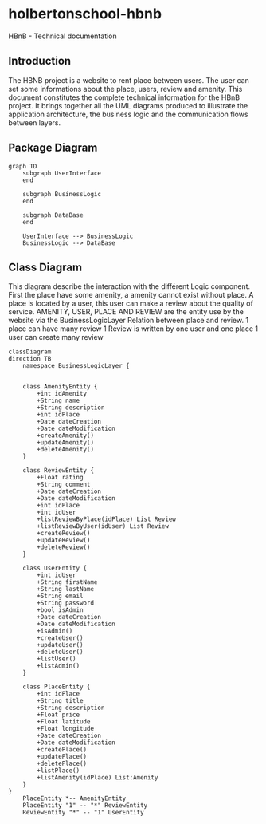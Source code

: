 # holbertonschool-hbnb
HBnB - Technical documentation

## Introduction
The HBNB project is a website to rent place between users.
The user can set some informations about the place, users, review and amenity.
This document constitutes the complete technical information for the HBnB project.
It brings together all the UML diagrams produced to illustrate the application architecture, the business logic and the communication flows between layers. 

## Package Diagram 

```mermaid
graph TD
    subgraph UserInterface
    end

    subgraph BusinessLogic
    end

    subgraph DataBase
    end

    UserInterface --> BusinessLogic
    BusinessLogic --> DataBase
```


## Class Diagram 

This diagram describe the interaction with the différent Logic component.
First the place have some amenity, a amenity cannot exist without place. 
A place is located by a user, this user can make a review about the quality of service. 
AMENITY, USER, PLACE AND REVIEW are the entity use by the website via the BusinessLogicLayer
Relation between place and review. 
1 place can have many review
1 Review is written by one user and one place
1 user can create many review

```mermaid
classDiagram
direction TB
	namespace BusinessLogicLayer {

	
    class AmenityEntity {
		+int idAmenity
	    +String name
	    +String description
	    +int idPlace
	    +Date dateCreation
	    +Date dateModification
	    +createAmenity()
	    +updateAmenity()
	    +deleteAmenity()
    }

    class ReviewEntity {
	    +Float rating
	    +String comment
	    +Date dateCreation
	    +Date dateModification
	    +int idPlace
	    +int idUser
	    +listReviewByPlace(idPlace) List Review
	    +listReviewByUser(idUser) List Review
		+createReview()
	    +updateReview()
	    +deleteReview()
    }

    class UserEntity {
	    +int idUser
	    +String firstName
	    +String lastName
	    +String email
	    +String password
	    +bool isAdmin
	    +Date dateCreation
	    +Date dateModification
	    +isAdmin()
	    +createUser()
	    +updateUser()
	    +deleteUser()
		+listUser()
		+listAdmin()
    }

    class PlaceEntity {
	    +int idPlace
	    +String title
	    +String description
	    +Float price
	    +Float latitude
	    +Float longitude
	    +Date dateCreation
	    +Date dateModification
	    +createPlace()
	    +updatePlace()
	    +deletePlace()
		+listPlace()
		+listAmenity(idPlace) List:Amenity
    }
}
    PlaceEntity *-- AmenityEntity
    PlaceEntity "1" -- "*" ReviewEntity
    ReviewEntity "*" -- "1" UserEntity


```
